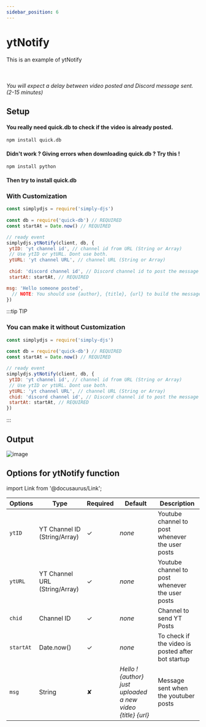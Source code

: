 ```yaml
---
sidebar_position: 6
---
```


# ytNotify
This is an example of ytNotify <br></br><br></br>
*You will expect a delay between video posted and Discord message sent. (2-15 minutes)*

## Setup
#### You really need quick.db to check if the video is already posted.
```
npm install quick.db
```
#### Didn't work ? Giving errors when downloading quick.db ? Try this !
```
npm install python
```
#### Then try to install quick.db


### With Customization
```js
const simplydjs = require('simply-djs')
 
const db = require('quick-db') // REQUIRED
const startAt = Date.now() // REQUIRED

// ready event
simplydjs.ytNotify(client, db, {
 ytID: 'yt channel id', // channel id from URL (String or Array)
 // Use ytID or ytURL. Dont use both.
 ytURL: 'yt channel URL', // channel URL (String or Array)
 
 chid: 'discord channel id', // Discord channel id to post the message
 startAt: startAt, // REQUIRED

msg: 'Hello someone posted',
  // NOTE: You should use {author}, {title}, {url} to build the message
})
```

:::tip TIP
### You can make it without Customization

```js
const simplydjs = require('simply-djs')
 
const db = require('quick-db') // REQUIRED
const startAt = Date.now() // REQUIRED

// ready event
simplydjs.ytNotify(client, db, {
 ytID: 'yt channel id', // channel id from URL (String or Array)
 // Use ytID or ytURL. Dont use both.
 ytURL: 'yt channel URL', // channel URL (String or Array)
 chid: 'discord channel id', // Discord channel id to post the message
 startAt: startAt, // REQUIRED
})
```

:::

## Output
![image](https://user-images.githubusercontent.com/71836991/127870384-ff35f631-0440-40a4-a654-f1fe3e794c86.png)

## Options for ytNotify function

import Link from '@docusaurus/Link';

| Options     | Type    | Required | Default | Description |
| ----------- | ----------- | ----------- | ----------- | ----------- |
| `ytID` | <Link to="https://developer.mozilla.org/en-US/docs/Web/JavaScript/Reference/Global_Objects/String">YT Channel ID (String/Array)</Link> | ✓ | *none* | Youtube channel to post whenever the user posts |
| `ytURL` | <Link to="https://developer.mozilla.org/en-US/docs/Web/JavaScript/Reference/Global_Objects/String">YT Channel URL (String/Array)</Link> | ✓ | *none* | Youtube channel to post whenever the user posts |
| `chid` | <Link to="https://developer.mozilla.org/en-US/docs/Web/JavaScript/Reference/Global_Objects/String">Channel ID</Link> | ✓ | *none* | Channel to send YT Posts |
| `startAt`|<Link to="https://developer.mozilla.org/en-US/docs/Web/JavaScript/Reference/Global_Objects/Date/now">Date.now()</Link>| ✓ | *none* | To check if the video is posted after bot startup |
| `msg`|<Link to="https://developer.mozilla.org/en-US/docs/Web/JavaScript/Reference/Global_Objects/String">String</Link>| ✘ | *Hello ! {author} just uploaded a new video {title} {url}* | Message sent when the youtuber posts |
